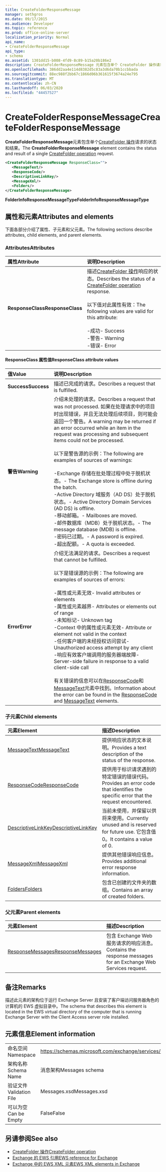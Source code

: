 ```yaml
---
title: CreateFolderResponseMessage
manager: sethgros
ms.date: 09/17/2015
ms.audience: Developer
ms.topic: reference
ms.prod: office-online-server
localization_priority: Normal
api_name:
- CreateFolderResponseMessage
api_type:
- schema
ms.assetid: 1301dd15-b008-4fd9-8c89-b15a20b186e2
description: CreateFolderResponseMessage 元素包含单个 CreateFolder 操作请求的状态和结果。
ms.openlocfilehash: 386dd2aa4e114d8382d5c83a3d6da70b1ccbbada
ms.sourcegitcommit: 88ec988f2bb67c1866d06b361615f3674a24e795
ms.translationtype: MT
ms.contentlocale: zh-CN
ms.lasthandoff: 06/03/2020
ms.locfileid: "44457527"
---
```

# <a name="createfolderresponsemessage"></a><span data-ttu-id="b3fd1-103">CreateFolderResponseMessage</span><span class="sxs-lookup"><span data-stu-id="b3fd1-103">CreateFolderResponseMessage</span></span>

<span data-ttu-id="b3fd1-104">**CreateFolderResponseMessage**元素包含单个[CreateFolder 操作](createfolder-operation.md)请求的状态和结果。</span><span class="sxs-lookup"><span data-stu-id="b3fd1-104">The **CreateFolderResponseMessage** element contains the status and result of a single [CreateFolder operation](createfolder-operation.md) request.</span></span> 
  
```xml
<CreateFolderResponseMessage ResponseClass="">
   <MessageText/>
   <ResponseCode/>
   <DescriptiveLinkKey/>
   <MessageXml/>
   <Folders/>
</CreateFolderResponseMessage>
```

<span data-ttu-id="b3fd1-105">**FolderInfoResponseMessageType**</span><span class="sxs-lookup"><span data-stu-id="b3fd1-105">**FolderInfoResponseMessageType**</span></span>

## <a name="attributes-and-elements"></a><span data-ttu-id="b3fd1-106">属性和元素</span><span class="sxs-lookup"><span data-stu-id="b3fd1-106">Attributes and elements</span></span>

<span data-ttu-id="b3fd1-107">下面各部分介绍了属性、子元素和父元素。</span><span class="sxs-lookup"><span data-stu-id="b3fd1-107">The following sections describe attributes, child elements, and parent elements.</span></span>
  
### <a name="attributes"></a><span data-ttu-id="b3fd1-108">Attributes</span><span class="sxs-lookup"><span data-stu-id="b3fd1-108">Attributes</span></span>

|<span data-ttu-id="b3fd1-109">**属性**</span><span class="sxs-lookup"><span data-stu-id="b3fd1-109">**Attribute**</span></span>|<span data-ttu-id="b3fd1-110">**说明**</span><span class="sxs-lookup"><span data-stu-id="b3fd1-110">**Description**</span></span>|
|:-----|:-----|
|<span data-ttu-id="b3fd1-111">**ResponseClass**</span><span class="sxs-lookup"><span data-stu-id="b3fd1-111">**ResponseClass**</span></span> <br/> | <span data-ttu-id="b3fd1-112">描述[CreateFolder 操作](createfolder-operation.md)响应的状态。</span><span class="sxs-lookup"><span data-stu-id="b3fd1-112">Describes the status of a [CreateFolder operation](createfolder-operation.md) response.</span></span><br/><br/><span data-ttu-id="b3fd1-113">以下值对此属性有效：</span><span class="sxs-lookup"><span data-stu-id="b3fd1-113">The following values are valid for this attribute:</span></span><br/><br/><span data-ttu-id="b3fd1-114">-成功</span><span class="sxs-lookup"><span data-stu-id="b3fd1-114">-  Success</span></span>  <br/><span data-ttu-id="b3fd1-115">-警告</span><span class="sxs-lookup"><span data-stu-id="b3fd1-115">-  Warning</span></span>  <br/><span data-ttu-id="b3fd1-116">-错误</span><span class="sxs-lookup"><span data-stu-id="b3fd1-116">-  Error</span></span>  <br/> |
   
#### <a name="responseclass-attribute-values"></a><span data-ttu-id="b3fd1-117">ResponseClass 属性值</span><span class="sxs-lookup"><span data-stu-id="b3fd1-117">ResponseClass attribute values</span></span>

|<span data-ttu-id="b3fd1-118">**值**</span><span class="sxs-lookup"><span data-stu-id="b3fd1-118">**Value**</span></span>|<span data-ttu-id="b3fd1-119">**说明**</span><span class="sxs-lookup"><span data-stu-id="b3fd1-119">**Description**</span></span>|
|:-----|:-----|
|<span data-ttu-id="b3fd1-120">**Success**</span><span class="sxs-lookup"><span data-stu-id="b3fd1-120">**Success**</span></span> <br/> |<span data-ttu-id="b3fd1-121">描述已完成的请求。</span><span class="sxs-lookup"><span data-stu-id="b3fd1-121">Describes a request that is fulfilled.</span></span>  <br/> |
|<span data-ttu-id="b3fd1-122">**警告**</span><span class="sxs-lookup"><span data-stu-id="b3fd1-122">**Warning**</span></span> <br/> | <span data-ttu-id="b3fd1-123">介绍未处理的请求。</span><span class="sxs-lookup"><span data-stu-id="b3fd1-123">Describes a request that was not processed.</span></span> <span data-ttu-id="b3fd1-124">如果在处理请求中的项目时出现错误，并且无法处理后续项目，则可能会返回一个警告。</span><span class="sxs-lookup"><span data-stu-id="b3fd1-124">A warning may be returned if an error occurred while an item in the request was processing and subsequent items could not be processed.</span></span><br/><br/><span data-ttu-id="b3fd1-125">以下是警告源的示例：</span><span class="sxs-lookup"><span data-stu-id="b3fd1-125">The following are examples of sources of warnings:</span></span><br/><br/><span data-ttu-id="b3fd1-126">-Exchange 存储在批处理过程中处于脱机状态。</span><span class="sxs-lookup"><span data-stu-id="b3fd1-126">-  The Exchange store is offline during the batch.</span></span>  <br/><span data-ttu-id="b3fd1-127">-Active Directory 域服务（AD DS）处于脱机状态。</span><span class="sxs-lookup"><span data-stu-id="b3fd1-127">-  Active Directory Domain Services (AD DS) is offline.</span></span>  <br/><span data-ttu-id="b3fd1-128">-移动邮箱。</span><span class="sxs-lookup"><span data-stu-id="b3fd1-128">-  Mailboxes are moved.</span></span>  <br/><span data-ttu-id="b3fd1-129">-邮件数据库（MDB）处于脱机状态。</span><span class="sxs-lookup"><span data-stu-id="b3fd1-129">-  The message database (MDB) is offline.</span></span>  <br/><span data-ttu-id="b3fd1-130">-密码已过期。</span><span class="sxs-lookup"><span data-stu-id="b3fd1-130">-  A password is expired.</span></span>  <br/><span data-ttu-id="b3fd1-131">-超出配额。</span><span class="sxs-lookup"><span data-stu-id="b3fd1-131">-  A quota is exceeded.</span></span>  <br/> |
|<span data-ttu-id="b3fd1-132">**Error**</span><span class="sxs-lookup"><span data-stu-id="b3fd1-132">**Error**</span></span> <br/> | <span data-ttu-id="b3fd1-133">介绍无法满足的请求。</span><span class="sxs-lookup"><span data-stu-id="b3fd1-133">Describes a request that cannot be fulfilled.</span></span><br/><br/><span data-ttu-id="b3fd1-134">以下是错误源的示例：</span><span class="sxs-lookup"><span data-stu-id="b3fd1-134">The following are examples of sources of errors:</span></span>  <br/><br/><span data-ttu-id="b3fd1-135">-属性或元素无效</span><span class="sxs-lookup"><span data-stu-id="b3fd1-135">-  Invalid attributes or elements</span></span>  <br/><span data-ttu-id="b3fd1-136">-属性或元素越界</span><span class="sxs-lookup"><span data-stu-id="b3fd1-136">-  Attributes or elements out of range</span></span>  <br/><span data-ttu-id="b3fd1-137">-未知标记</span><span class="sxs-lookup"><span data-stu-id="b3fd1-137">-  Unknown tag</span></span>  <br/><span data-ttu-id="b3fd1-138">-Context 中的属性或元素无效</span><span class="sxs-lookup"><span data-stu-id="b3fd1-138">-  Attribute or element not valid in the context</span></span>  <br/><span data-ttu-id="b3fd1-139">-任何客户端的未经授权访问尝试</span><span class="sxs-lookup"><span data-stu-id="b3fd1-139">-  Unauthorized access attempt by any client</span></span>  <br/><span data-ttu-id="b3fd1-140">-响应有效客户端调用的服务器端故障</span><span class="sxs-lookup"><span data-stu-id="b3fd1-140">-  Server-side failure in response to a valid client-side call</span></span><br/><br/>  <span data-ttu-id="b3fd1-141">有关错误的信息可以在[ResponseCode](responsecode.md)和[MessageText](messagetext.md)元素中找到。</span><span class="sxs-lookup"><span data-stu-id="b3fd1-141">Information about the error can be found in the [ResponseCode](responsecode.md) and [MessageText](messagetext.md) elements.</span></span>  <br/> |
   
### <a name="child-elements"></a><span data-ttu-id="b3fd1-142">子元素</span><span class="sxs-lookup"><span data-stu-id="b3fd1-142">Child elements</span></span>

|<span data-ttu-id="b3fd1-143">**元素**</span><span class="sxs-lookup"><span data-stu-id="b3fd1-143">**Element**</span></span>|<span data-ttu-id="b3fd1-144">**描述**</span><span class="sxs-lookup"><span data-stu-id="b3fd1-144">**Description**</span></span>|
|:-----|:-----|
|[<span data-ttu-id="b3fd1-145">MessageText</span><span class="sxs-lookup"><span data-stu-id="b3fd1-145">MessageText</span></span>](messagetext.md) <br/> |<span data-ttu-id="b3fd1-146">提供响应状态的文本说明。</span><span class="sxs-lookup"><span data-stu-id="b3fd1-146">Provides a text description of the status of the response.</span></span>  <br/> |
|[<span data-ttu-id="b3fd1-147">ResponseCode</span><span class="sxs-lookup"><span data-stu-id="b3fd1-147">ResponseCode</span></span>](responsecode.md) <br/> |<span data-ttu-id="b3fd1-148">提供用于标识请求遇到的特定错误的错误代码。</span><span class="sxs-lookup"><span data-stu-id="b3fd1-148">Provides an error code that identifies the specific error that the request encountered.</span></span>  <br/> |
|[<span data-ttu-id="b3fd1-149">DescriptiveLinkKey</span><span class="sxs-lookup"><span data-stu-id="b3fd1-149">DescriptiveLinkKey</span></span>](descriptivelinkkey.md) <br/> |<span data-ttu-id="b3fd1-150">当前未使用，并保留以供将来使用。</span><span class="sxs-lookup"><span data-stu-id="b3fd1-150">Currently unused and is reserved for future use.</span></span> <span data-ttu-id="b3fd1-151">它包含值0。</span><span class="sxs-lookup"><span data-stu-id="b3fd1-151">It contains a value of 0.</span></span>  <br/> |
|[<span data-ttu-id="b3fd1-152">MessageXml</span><span class="sxs-lookup"><span data-stu-id="b3fd1-152">MessageXml</span></span>](messagexml.md) <br/> |<span data-ttu-id="b3fd1-153">提供其他错误响应信息。</span><span class="sxs-lookup"><span data-stu-id="b3fd1-153">Provides additional error response information.</span></span>  <br/> |
|[<span data-ttu-id="b3fd1-154">Folders</span><span class="sxs-lookup"><span data-stu-id="b3fd1-154">Folders</span></span>](folders-ex15websvcsotherref.md) <br/> |<span data-ttu-id="b3fd1-155">包含已创建的文件夹的数组。</span><span class="sxs-lookup"><span data-stu-id="b3fd1-155">Contains an array of created folders.</span></span>  <br/> |
   
### <a name="parent-elements"></a><span data-ttu-id="b3fd1-156">父元素</span><span class="sxs-lookup"><span data-stu-id="b3fd1-156">Parent elements</span></span>

|<span data-ttu-id="b3fd1-157">**元素**</span><span class="sxs-lookup"><span data-stu-id="b3fd1-157">**Element**</span></span>|<span data-ttu-id="b3fd1-158">**描述**</span><span class="sxs-lookup"><span data-stu-id="b3fd1-158">**Description**</span></span>|
|:-----|:-----|
|[<span data-ttu-id="b3fd1-159">ResponseMessages</span><span class="sxs-lookup"><span data-stu-id="b3fd1-159">ResponseMessages</span></span>](responsemessages.md) <br/> |<span data-ttu-id="b3fd1-160">包含 Exchange Web 服务请求的响应消息。</span><span class="sxs-lookup"><span data-stu-id="b3fd1-160">Contains the response messages for an Exchange Web Services request.</span></span>  <br/> |
   
## <a name="remarks"></a><span data-ttu-id="b3fd1-161">备注</span><span class="sxs-lookup"><span data-stu-id="b3fd1-161">Remarks</span></span>

<span data-ttu-id="b3fd1-162">描述此元素的架构位于运行 Exchange Server 且安装了客户端访问服务器角色的计算机的 EWS 虚拟目录中。</span><span class="sxs-lookup"><span data-stu-id="b3fd1-162">The schema that describes this element is located in the EWS virtual directory of the computer that is running Exchange Server with the Client Access server role installed.</span></span>
  
## <a name="element-information"></a><span data-ttu-id="b3fd1-163">元素信息</span><span class="sxs-lookup"><span data-stu-id="b3fd1-163">Element information</span></span>

|||
|:-----|:-----|
|<span data-ttu-id="b3fd1-164">命名空间</span><span class="sxs-lookup"><span data-stu-id="b3fd1-164">Namespace</span></span>  <br/> |https://schemas.microsoft.com/exchange/services/2006/messages  <br/> |
|<span data-ttu-id="b3fd1-165">架构名称</span><span class="sxs-lookup"><span data-stu-id="b3fd1-165">Schema Name</span></span>  <br/> |<span data-ttu-id="b3fd1-166">消息架构</span><span class="sxs-lookup"><span data-stu-id="b3fd1-166">Messages schema</span></span>  <br/> |
|<span data-ttu-id="b3fd1-167">验证文件</span><span class="sxs-lookup"><span data-stu-id="b3fd1-167">Validation File</span></span>  <br/> |<span data-ttu-id="b3fd1-168">Messages.xsd</span><span class="sxs-lookup"><span data-stu-id="b3fd1-168">Messages.xsd</span></span>  <br/> |
|<span data-ttu-id="b3fd1-169">可以为空</span><span class="sxs-lookup"><span data-stu-id="b3fd1-169">Can be Empty</span></span>  <br/> |<span data-ttu-id="b3fd1-170">False</span><span class="sxs-lookup"><span data-stu-id="b3fd1-170">False</span></span>  <br/> |
   
## <a name="see-also"></a><span data-ttu-id="b3fd1-171">另请参阅</span><span class="sxs-lookup"><span data-stu-id="b3fd1-171">See also</span></span>

- [<span data-ttu-id="b3fd1-172">CreateFolder 操作</span><span class="sxs-lookup"><span data-stu-id="b3fd1-172">CreateFolder operation</span></span>](createfolder-operation.md)
- [<span data-ttu-id="b3fd1-173">Exchange 的 EWS 引用</span><span class="sxs-lookup"><span data-stu-id="b3fd1-173">EWS reference for Exchange</span></span>](ews-reference-for-exchange.md) 
- [<span data-ttu-id="b3fd1-174">Exchange 中的 EWS XML 元素</span><span class="sxs-lookup"><span data-stu-id="b3fd1-174">EWS XML elements in Exchange</span></span>](ews-xml-elements-in-exchange.md)

